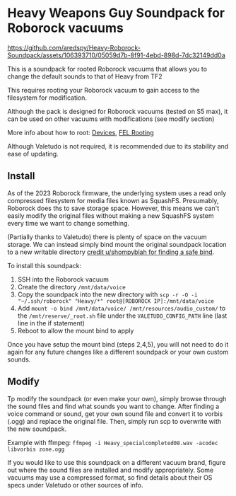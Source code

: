 # Heavy Weapons Guy Soundpack for Roborock vacuums



https://github.com/aredspy/Heavy-Roborock-Soundpack/assets/106393710/05059d7b-8f91-4ebd-898d-7dc32149dd0a



This is a soundpack for rooted Roborock vacuums that allows you to change the default sounds to that of Heavy from TF2

This requires rooting your Roborock vacuum to gain access to the filesystem for modification.

Although the pack is designed for Roborock vacuums (tested on S5 max), it can be used on other vacuums with modifications (see modify section)

More info about how to root: [Devices](https://valetudo.cloud/pages/general/supported-robots.html), [FEL Rooting](https://valetudo.cloud/pages/installation/roborock.html)

Although Valetudo is not required, it is recommended due to its stability and ease of updating.

## Install

As of the 2023 Roborock firmware, the underlying system uses a read only compressed filesystem for media files known as SquashFS.
Presumably, Roborock does ths to save storage space. However, this means we can't easily modify the original files without making a new SquashFS system every time we want to change something.

(Partially thanks to Valetudo) there is plenty of space on the vacuum storage. We can instead simply bind mount the original soundpack location to a new writable directory [credit u/shompyblah for finding a safe bind](https://www.reddit.com/r/Roborock/comments/tfl9wd/comment/i0wipfm/?utm_source=share&utm_medium=web2x&context=3).

To install this soundpack:

1. SSH into the Roborock vacuum 
2. Create the directory `/mnt/data/voice`
3. Copy the soundpack into the new directory with `scp -r -O -i "~/.ssh/roborock" "Heavy/*" root@[ROBOROCK IP]:/mnt/data/voice
`
4. Add `mount -o bind /mnt/data/voice/ /mnt/resources/audio_custom/` to the `/mnt/reserve/_root.sh` file under the `VALETUDO_CONFIG_PATH` line (last line in the if statement)
5. Reboot to allow the mount bind to apply

Once you have setup the mount bind (steps 2,4,5), you will not need to do it again for any future changes like a different soundpack or your own custom sounds.

## Modify

Tp modify the soundpack (or even make your own), simply browse through the sound files and find what sounds you want to change. After finding a voice command or sound, get your own sound file and convert it to vorbis (.ogg) and replace the original file.
Then, simply run scp to overwrite with the new soundpack.

Example with ffmpeg: `ffmpeg -i Heavy_specialcompleted08.wav -acodec libvorbis zone.ogg`

If you would like to use this soundpack on a different vacuum brand, figure out where the sound files are installed and modify appropriately. Some vacuums may use a compressed format, so find details about their OS specs under Valetudo or other sources of info.
